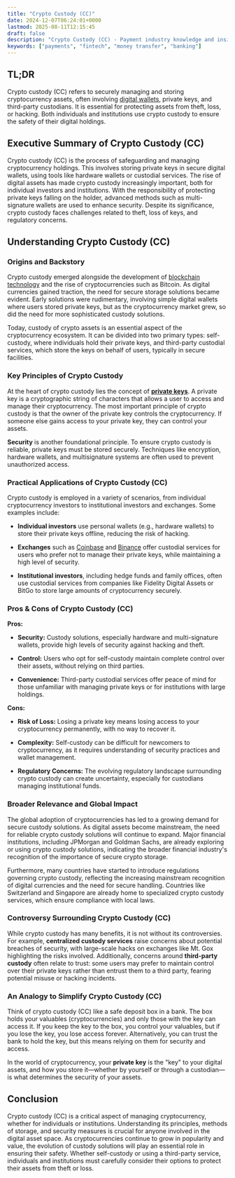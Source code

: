 ```yaml
---
title: "Crypto Custody (CC)"
date: 2024-12-07T06:24:01+0000
lastmod: 2025-08-11T12:15:45
draft: false
description: "Crypto Custody (CC) - Payment industry knowledge and insights"
keywords: ["payments", "fintech", "money transfer", "banking"]
---
```


## TL;DR

Crypto custody (CC) refers to securely managing and storing cryptocurrency assets, often involving [digital wallets](https://faisalkhanllc.xyz/resources/payments-wiki/d/digital-wallet/), private keys, and third-party custodians. It is essential for protecting assets from theft, loss, or hacking. Both individuals and institutions use crypto custody to ensure the safety of their digital holdings.

## Executive Summary of Crypto Custody (CC)

Crypto custody (CC) is the process of safeguarding and managing cryptocurrency holdings. This involves storing private keys in secure digital wallets, using tools like hardware wallets or custodial services. The rise of digital assets has made crypto custody increasingly important, both for individual investors and institutions. With the responsibility of protecting private keys falling on the holder, advanced methods such as multi-signature wallets are used to enhance security. Despite its significance, crypto custody faces challenges related to theft, loss of keys, and regulatory concerns.

## Understanding Crypto Custody (CC)

### Origins and Backstory

Crypto custody emerged alongside the development of [blockchain technology](https://faisalkhanllc.xyz/resources/payments-wiki/b/blockchain/) and the rise of cryptocurrencies such as Bitcoin. As digital currencies gained traction, the need for secure storage solutions became evident. Early solutions were rudimentary, involving simple digital wallets where users stored private keys, but as the cryptocurrency market grew, so did the need for more sophisticated custody solutions.

Today, custody of crypto assets is an essential aspect of the cryptocurrency ecosystem. It can be divided into two primary types: self-custody, where individuals hold their private keys, and third-party custodial services, which store the keys on behalf of users, typically in secure facilities.

### Key Principles of Crypto Custody

At the heart of crypto custody lies the concept of **[private keys](https://faisalkhanllc.xyz/resources/payments-wiki/p/private-key/)**. A private key is a cryptographic string of characters that allows a user to access and manage their cryptocurrency. The most important principle of crypto custody is that the owner of the private key controls the cryptocurrency. If someone else gains access to your private key, they can control your assets.

**Security** is another foundational principle. To ensure crypto custody is reliable, private keys must be stored securely. Techniques like encryption, hardware wallets, and multisignature systems are often used to prevent unauthorized access.

### Practical Applications of Crypto Custody (CC)

Crypto custody is employed in a variety of scenarios, from individual cryptocurrency investors to institutional investors and exchanges. Some examples include:

- **Individual investors** use personal wallets (e.g., hardware wallets) to store their private keys offline, reducing the risk of hacking.

- **Exchanges** such as [Coinbase](https://www.coinbase.com/) and [Binance](https://www.binance.com/en/) offer custodial services for users who prefer not to manage their private keys, while maintaining a high level of security.

- **Institutional investors**, including hedge funds and family offices, often use custodial services from companies like Fidelity Digital Assets or BitGo to store large amounts of cryptocurrency securely.

### Pros & Cons of Crypto Custody (CC)

**Pros:**

- **Security:** Custody solutions, especially hardware and multi-signature wallets, provide high levels of security against hacking and theft.

- **Control:** Users who opt for self-custody maintain complete control over their assets, without relying on third parties.

- **Convenience:** Third-party custodial services offer peace of mind for those unfamiliar with managing private keys or for institutions with large holdings.

**Cons:**

- **Risk of Loss:** Losing a private key means losing access to your cryptocurrency permanently, with no way to recover it.

- **Complexity:** Self-custody can be difficult for newcomers to cryptocurrency, as it requires understanding of security practices and wallet management.

- **Regulatory Concerns:** The evolving regulatory landscape surrounding crypto custody can create uncertainty, especially for custodians managing institutional funds.

### Broader Relevance and Global Impact

The global adoption of cryptocurrencies has led to a growing demand for secure custody solutions. As digital assets become mainstream, the need for reliable crypto custody solutions will continue to expand. Major financial institutions, including JPMorgan and Goldman Sachs, are already exploring or using crypto custody solutions, indicating the broader financial industry's recognition of the importance of secure crypto storage.

Furthermore, many countries have started to introduce regulations governing crypto custody, reflecting the increasing mainstream recognition of digital currencies and the need for secure handling. Countries like Switzerland and Singapore are already home to specialized crypto custody services, which ensure compliance with local laws.

### Controversy Surrounding Crypto Custody (CC)

While crypto custody has many benefits, it is not without its controversies. For example, **centralized custody services** raise concerns about potential breaches of security, with large-scale hacks on exchanges like Mt. Gox highlighting the risks involved. Additionally, concerns around **third-party custody** often relate to trust: some users may prefer to maintain control over their private keys rather than entrust them to a third party, fearing potential misuse or hacking incidents.

### An Analogy to Simplify Crypto Custody (CC)

Think of crypto custody (CC) like a safe deposit box in a bank. The box holds your valuables (cryptocurrencies) and only those with the key can access it. If you keep the key to the box, you control your valuables, but if you lose the key, you lose access forever. Alternatively, you can trust the bank to hold the key, but this means relying on them for security and access.

In the world of cryptocurrency, your **private key** is the "key" to your digital assets, and how you store it—whether by yourself or through a custodian—is what determines the security of your assets.

## Conclusion

Crypto custody (CC) is a critical aspect of managing cryptocurrency, whether for individuals or institutions. Understanding its principles, methods of storage, and security measures is crucial for anyone involved in the digital asset space. As cryptocurrencies continue to grow in popularity and value, the evolution of custody solutions will play an essential role in ensuring their safety. Whether self-custody or using a third-party service, individuals and institutions must carefully consider their options to protect their assets from theft or loss.